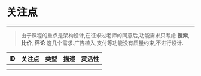 # 关注点

---

> 由于课程的重点是架构设计,在征求过老师的同意后,功能需求只考虑 **搜索**, **比价**, **评论** 这几个需求.广告植入,支付等功能没有质量约束,不进行设计.

| ID | 关注点 | 类型 | 描述 | 灵活性 |
| :--- | :--- | :--- | :--- | :--- |
|  |  |  |  |  |
|  |  |  |  |  |



